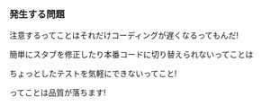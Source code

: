 ### 発生する問題

注意するってことはそれだけコーディングが遅くなるってもんだ!

簡単にスタブを修正したり本番コードに切り替えられないってことは

ちょっとしたテストを気軽にできないってこと!

ってことは品質が落ちます!
